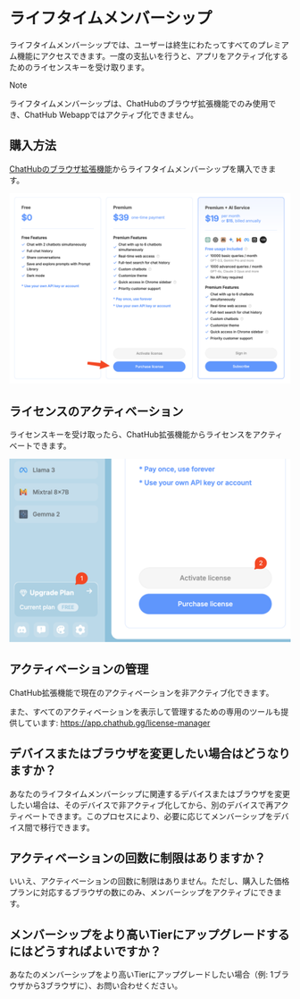 # ライフタイムメンバーシップ

ライフタイムメンバーシップでは、ユーザーは終生にわたってすべてのプレミアム機能にアクセスできます。一度の支払いを行うと、アプリをアクティブ化するためのライセンスキーを受け取ります。

> [!NOTE]
> ライフタイムメンバーシップは、ChatHubのブラウザ拡張機能でのみ使用でき、ChatHub Webappではアクティブ化できません。

## 購入方法

[ChatHubのブラウザ拡張機能](https://chathub.gg/chrome)からライフタイムメンバーシップを購入できます。

![](../../assets/lifetime-purchase.png)

## ライセンスのアクティベーション

ライセンスキーを受け取ったら、ChatHub拡張機能からライセンスをアクティベートできます。

![](../../assets/activation.png)

## アクティベーションの管理

ChatHub拡張機能で現在のアクティベーションを非アクティブ化できます。

また、すべてのアクティベーションを表示して管理するための専用のツールも提供しています:
https://app.chathub.gg/license-manager

## デバイスまたはブラウザを変更したい場合はどうなりますか？

あなたのライフタイムメンバーシップに関連するデバイスまたはブラウザを変更したい場合は、そのデバイスで非アクティブ化してから、別のデバイスで再アクティベートできます。このプロセスにより、必要に応じてメンバーシップをデバイス間で移行できます。

## アクティベーションの回数に制限はありますか？

いいえ、アクティベーションの回数に制限はありません。ただし、購入した価格プランに対応するブラウザの数にのみ、メンバーシップをアクティブにできます。

## メンバーシップをより高いTierにアップグレードするにはどうすればよいですか？

あなたのメンバーシップをより高いTierにアップグレードしたい場合（例: 1ブラウザから3ブラウザに）、お問い合わせください。
